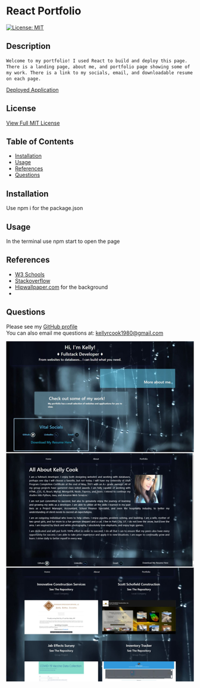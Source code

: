 # React Portfolio
[![License: MIT](https://img.shields.io/badge/License-MIT-yellow.svg)](https://opensource.org/licenses/MIT) 

  ## Description
    Welcome to my portfolio! I used React to build and deploy this page. There is a landing page, about me, and portfolio page showing some of my work. There is a link to my socials, email, and downloadable resume on each page. 

   [Deployed Application](https://krcook1980.github.io/KellyCookPortfolio/)
 
  ## License
   [View Full MIT License](https://opensource.org/licenses/MIT)

  ## Table of Contents

  * [Installation](#installation)
  * [Usage](#usage)
  * [References](#references)
  * [Questions](#questions)


  ## Installation
   Use npm i for the package.json
   
  ## Usage

   In the terminal use npm start to open the page 

  ## References
  - [W3 Schools](https://www.w3schools.com/)
  - [Stackoverflow](https://stackoverflow.com/) 
  - [Hipwallpaper.com](https://www.hipwallpaper.com/) for the background
  - 

  ## Questions
   Please see my [GitHub profile](https://github.com/krcook1980)  
   You can also email me questions at: kellyrcook1980@gmail.com

  
  <img src="https://github.com/krcook1980/KellyCookPortfolio/blob/main/public/assets/src1.JPG">  
  <img src="https://github.com/krcook1980/KellyCookPortfolio/blob/main/public/assets/src2.JPG">
  <img src="https://github.com/krcook1980/KellyCookPortfolio/blob/main/public/assets/src3.JPG">
 